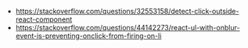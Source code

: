 - https://stackoverflow.com/questions/32553158/detect-click-outside-react-component
- https://stackoverflow.com/questions/44142273/react-ul-with-onblur-event-is-preventing-onclick-from-firing-on-li